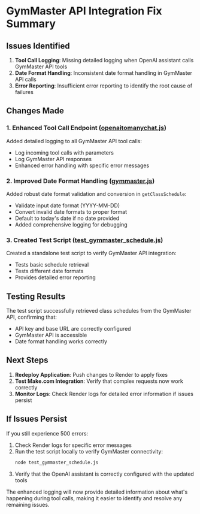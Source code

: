 # GymMaster API Integration Fix Summary

## Issues Identified

1. **Tool Call Logging**: Missing detailed logging when OpenAI assistant calls GymMaster API tools
2. **Date Format Handling**: Inconsistent date format handling in GymMaster API calls
3. **Error Reporting**: Insufficient error reporting to identify the root cause of failures

## Changes Made

### 1. Enhanced Tool Call Endpoint ([openaitomanychat.js](file:///c%3A/Users/CH/Downloads/openaitomanychat/openaitomanychat.js))

Added detailed logging to all GymMaster API tool calls:
- Log incoming tool calls with parameters
- Log GymMaster API responses
- Enhanced error handling with specific error messages

### 2. Improved Date Format Handling ([gymmaster.js](file:///c%3A/Users/CH/Downloads/openaitomanychat/gymmaster.js))

Added robust date format validation and conversion in `getClassSchedule`:
- Validate input date format (YYYY-MM-DD)
- Convert invalid date formats to proper format
- Default to today's date if no date provided
- Added comprehensive logging for debugging

### 3. Created Test Script ([test_gymmaster_schedule.js](file:///c%3A/Users/CH/Downloads/openaitomanychat/test_gymmaster_schedule.js))

Created a standalone test script to verify GymMaster API integration:
- Tests basic schedule retrieval
- Tests different date formats
- Provides detailed error reporting

## Testing Results

The test script successfully retrieved class schedules from the GymMaster API, confirming that:
- API key and base URL are correctly configured
- GymMaster API is accessible
- Date format handling works correctly

## Next Steps

1. **Redeploy Application**: Push changes to Render to apply fixes
2. **Test Make.com Integration**: Verify that complex requests now work correctly
3. **Monitor Logs**: Check Render logs for detailed error information if issues persist

## If Issues Persist

If you still experience 500 errors:

1. Check Render logs for specific error messages
2. Run the test script locally to verify GymMaster connectivity:
   ```bash
   node test_gymmaster_schedule.js
   ```
3. Verify that the OpenAI assistant is correctly configured with the updated tools

The enhanced logging will now provide detailed information about what's happening during tool calls, making it easier to identify and resolve any remaining issues.